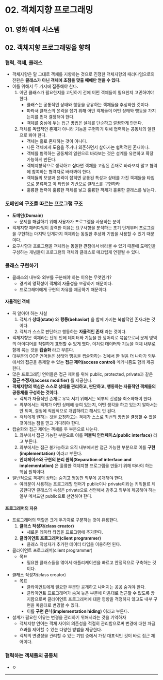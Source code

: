 #  02. 객체지향 프로그래밍

## 01. 영화 예매 시스템
## 02. 객체지향 프로그래밍을 향해
### 협력, 객체, 클래스
- 객체지향은 말 그대로 객체를 지향하는 것으로 진정한 객체지향의 패러다임으로의 전환은 **클래스가 아닌 객체에 초점을 맞출 때에만 얻을 수 있다.**
- 이를 위해서 두 가지에 집중해야 한다.
  1. 어떤 클래스가 필요한지를 고민하기 전에 어떤 객체들이 필요한지 고민하여야 한다.
     - 클래스는 공통적인 상태와 행동을 공유하는 객체들을 추상화한 것이다.
     - 따라서 클래스의 윤곽을 잡기 위해 어떤 객체들이 어떤 상태와 행동을 가지는지를 먼저 결정해야 한다.
     - 객체를 중심에 두는 접근 방법은 설계를 단순하고 깔끔한게 만든다.
  2. 객체를 독립적인 존재가 아니라 기능을 구현하기 위해 협력하는 공동체의 일원으로 봐야 한다.
     - 객체는 홀로 존재하는 것이 아니다.
     - 다른 객체에게 도움을 주거나 의존하면서 살아가는 협력적인 존재이다.
     - 객체를 협력하는 공동체의 일원으로 바라보는 것은 설계를 유연하고 확장 가능하게 만든다.
     - 객체지향적으로 생각하고 싶다면 객체를 고립된 존재로 바라보지 말고 협력에 참여하는 협력자로 바라봐야 한다.
     - 객체들의 모양과 윤곽이 잡히면 공통된 특성과 상태를 가진 객체들을 타입으로 분류하고 이 타입을 기반으로 클래스를 구현하라
     - 훌륭한 협력이 훌륭한 객체를 낳고 훌륭한 객체가 훌륭한 클래스를 낳는다.

### 도메인의 구조를 따르는 프로그램 구조
- **도메인(Domain)**
  - 문제를 해결하기 위해 사용자가 프로그램을 사용하는 분야
- 객체지향 패러다임이 강력한 이유는 요구사항을 분석하는 초기 단계부터 프로그램을 구현하는 마지막 단계까지 객체라는 동일한 추상화 기법을 사용할 수 있기 때문이다.
- 요구사항과 프로그램을 객체라는 동일한 관점에서 바라볼 수 있기 때문에 도메인을 구성하는 개념들이 프로그램의 객체와 클래스로 매끄럽게 연결될 수 있다.

### 클래스 구현하기
- 클래스의 내부와 외부를 구분해야 하는 이유는 무엇인가?
  - 경계의 명확성이 객체의 자율성을 보장하기 때문이다.
  - 프로그래머에게 구현의 자유를 제공하기 때문이다.
#### 자율적인 객체
- 꼭 알아야 하는 사실
  1. 객체가 **상태(state)** 와 **행동(behavior)** 을 함께 가지는 복합적인 존재라는 것이다.
  2. 객체가 스스로 판단하고 행동하는 **자율적인 존재** 라는 것이다.
- 객체지향은 객체라는 단위 안에 데이터와 기능을 한 덩어리로 묶음으로써 문제 영역의 아이디어를 적절하게 표현할 수 있게 했다. 이처럼 데이터와 기능을 객체 내부로 함께 묶는 것을 **캡슐화** 라고 부른다.
- 대부분의 OOP 언어들은 상태와 행동을 캡슐화하는 것에서 한 걸음 더 나아가 외부에서의 접근을 통제할 수 있는 **접근 제어(access control)** 메커니즘도 함께 제공한다.
- 많은 프로그래밍 언어들은 접근 제어를 위해 public, protected, private과 같은 **접근 수정자(access modifier)** 를 제공한다.
- **객체지향의 핵심은 스스로 상태를 관리하고, 판단하고, 행동하는 자율적인 객체들의 공동체를 구성하는 것이다.**
  - 객체가 자율적인 존재로 우뚝 서기 위해서는 외부의 간섭을 최소화해야 한다.
  - 외부에서는 객체가 어떤 상태에 놓여 있는지, 어떤 생각을 하고 있는지 알아서는 안 되며, 결정에 직접적으로 개입하려고 해서도 안 된다.
  - 객체에게 원하는 것을 요청하고는 객체가 스스로 최선의 방법을 결정할 수 있을 것이라는 점을 믿고 기다려야 한다.
- 캡슐화와 접근 제어는 객체를 두 부분으로 나눈다.
  1. 외부에서 접근 가능한 부분으로 이를 **퍼블릭 인터페이스(public interface)** 라고 부른다.
  2. 외부에서는 접근 불가능하고 오직 내부에서만 접근 가능한 부분으로 이를 **구현(implementation)** 이라고 부른다.
  - **인터페이스와 구현의 분리 원칙(Separation of interface and implementation)** 은 훌륭한 객체지향 프로그램을 만들기 위해 따라야 하는 핵심 원칙이다.
- 일반적으로 객체의 상태는 숨기고 행동만 외부에 공개해야 한다.
  - 여러분이 사용하는 프로그래밍 언어가 public이나 private이라는 키워들르 제공한다면 클래스의 속성은 private으로 선언해서 감추고 외부에 제공해야 하는 일부 메서드만 public으로 선언해야 한다.
#### 프로그래머의 자유
- 프로그래머의 역할은 크게 두가지로 구분하는 것이 유용한다.
  1. **클래스 작성자(class creator)**
     - 새로운 데이터 타입을 프로그램에 추가한다.
  2. **클라이언트 프로그래머(client programmer)**
     - 클래스 작성자가 추가한 데이터 타입을 이용하면 된다.
- 클라이언트 프로그래머(client programmer)
  - 목표
    - 필요한 클래스들을 엮어서 애플리케이션을 빠르고 안정적으로 구축하는 것이다.
- 클래스 작성자(class creator)
  - 목표
    - 클라이언트에게 필요한 부분만 공개하고 나머지는 꽁꽁 숨겨야 한다.
    - 클라이언트 프로그래머가 숨겨 놓은 부분에 마음대로 접근할 수 없도록 방지함으로써 클라이언트 프로그래머에 대한 영향을 걱정하지 않고도 내부 구현을 마음대로 변경할 수 있다.
    - 이를 **구현 은닉(implementation hiding)** 이라고 부른다.
- 설계가 필요한 이유는 변경을 관리하기 위해서라는 것을 기억하자
  - 객체지향 언어는 객체 사이의 의존성을 적절히 관리함으로써 변경에 대한 파급효과를 제어할 수 있는 다양한 방법을 제공한다.
  - 객체의 변경성을 관리할 수 있는 기법 중에서 가장 대표적인 것이 바로 접근 제어이다.

### 협력하는 객체들의 공동체
- ㅇ
---
